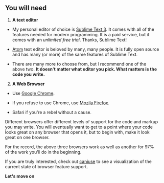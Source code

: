 ## You will need

1. **A text editor**
  - My personal editor of choice is [Sublime Text 3](https://www.sublimetext.com/3). It comes with all of the features needed for modern programming. It is a paid service, but it comes with an *unlimited free trial*. Thanks, Sublime Text!

  - [Atom](https://atom.io/) text editor is beloved by many, many people. It is fully open source and has many (or more) of the same features of Sublime Text.

  - There are many more to choose from, but I recommend one of the above two. **It doesn't matter what editor you pick. What matters is the code you write.**

2. **A Web Browser**
  - Use [Google Chrome](https://www.google.com/chrome/browser/desktop).

  - If you refuse to use Chrome, use [Mozila Firefox](https://www.mozilla.org/en-US/firefox/new).

  - Safari if you're a rebel without a cause.

Different browsers offer different levels of support for the code and markup you may write. You  will eventually want to get to a point where your code looks great on any browser that opens it, but to begin with, make it look great on one browser.

For the record, the above three browsers work as well as another for 97% of the work you'll do in the beginning.

If you are truly interested, check out [caniuse](http://caniuse.com) to see a visualization of the current state of browser feature support.

**Let's move on**